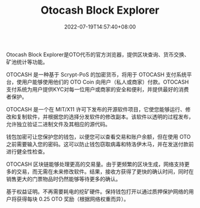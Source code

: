 ﻿---
weight: 
title: "Otocash Block Explorer"
description: "Otocash Block Explorer是OTO代币的官方浏览器，提供区块查询、货币交换、矿池统计等功能"
date: 2022-07-19T14:57:40+08:00
lastmod: 2022-07-19T14:57:40+08:00
draft: false
authors: ["Simon"]
featuredImage: "otocash-block-explorer.png"
link: "https://www.otocashexplorer.net/"
tags: ["区块链浏览器","Otocash Block Explorer"]
categories: ["navigation"]
navigation: ["区块链浏览器"]
lightgallery: true
toc: true
pinned: false
recommend: false
recommend1: false
---
Otocash Block Explorer是OTO代币的官方浏览器，提供区块查询、货币交换、矿池统计等功能。

OTOCASH 是一种基于 Scrypt-PoS 的加密货币，将用于 OTOCASH 支付系统平台，使用户能够使用他们的 OTO Coin 向用户（私人或商家）付款。OTOCASH支付系统为用户提供KYC对每一位用户或商家的安全和便利，并提供最好的消费者保护。

OTOCASH 是一个在 MIT/X11 许可下发布的开源软件项目，它使您能够运行、修改和复制软件，并根据您的选择分发软件的修改副本。该软件以透明的过程发布，允许独立验证二进制文件及其相应的源代码。

钱包加密可让您保护您的钱包，以便您可以查看交易和账户余额，但在使用 OTO 之前需要输入您的密码。这可以防止钱包窃取病毒和特洛伊木马，并在发送付款前进行健全性检查。

OTOCASH 区块链能够处理更高的交易量。由于更频繁的区块生成，网络支持更多的交易，而无需在未来修改软件。结果，接收方获得了更快的确认时间，同时在销售更大的门票物品时仍然能够等待更多的确认。

基于权益证明。不再需要耗电的挖矿硬件。保持钱包打开以通过质押保护网络的用户将获得每块 0.25 OTO 奖励（根据网络权重而异）。